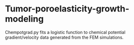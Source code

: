 # Tumor-poroelasticity-growth-modeling

Chempotgrad.py fits a logistic function to chemical potential gradient/velocity data generated from the FEM simulations.

